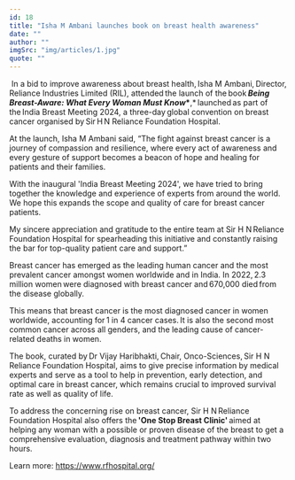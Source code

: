 ```yaml
---
id: 18
title: "Isha M Ambani launches book on breast health awareness"
date: ""
author: ""
imgSrc: "img/articles/1.jpg"
quote: ""
---
```


​
In a bid to improve awareness about breast health, Isha M Ambani, Director, Reliance Industries Limited (RIL), ​attended the launch of the book **_Being Breast-Aware: What Every Woman Must Know_\***,\* launched as part of the India Breast Meeting 2024, a three-day global convention on breast cancer organised by Sir H N Reliance Foundation Hospital.

At the launch, Isha M ​Ambani said, “The fight against breast cancer is a journey of compassion and resilience, where every act of awareness and every gesture of support becomes a beacon of hope and healing for patients and their families.

With the inaugural 'India Breast Meeting 2024', we have tried to bring together the knowledge and experience of experts from around the world. We hope this expands the scope and quality of care for breast cancer patients.

My sincere appreciation and gratitude to the entire team at Sir H N Reliance Foundation Hospital for spearheading this initiative and constantly raising the bar for top-quality patient care and support.”

Breast cancer has emerged as the leading human cancer and the most prevalent cancer amongst women worldwide and in India. In 2022, 2.3 million women were diagnosed with breast cancer and 670,000 died from the disease globally.

This means that breast cancer is the most diagnosed cancer in women worldwide, accounting for 1 in 4 cancer cases. It is also the second most common cancer across all genders, and the leading cause of cancer-related deaths in women.

The book, curated by Dr Vijay Haribhakti, Chair, Onco-Sciences, Sir H N Reliance Foundation Hospital, aims to give precise information by medical experts and serve as a tool to help in prevention, early detection, and optimal care in breast cancer, which remains crucial to improved survival rate as well as quality of life.

To address the concerning rise on breast cancer, Sir H N Reliance Foundation Hospital also offers the **'One Stop Breast Clinic'** aimed at helping any woman with a possible or proven disease of the breast to get a comprehensive evaluation, diagnosis and treatment pathway within two hours.

Learn more: <https://www.rfhospital.org/>
